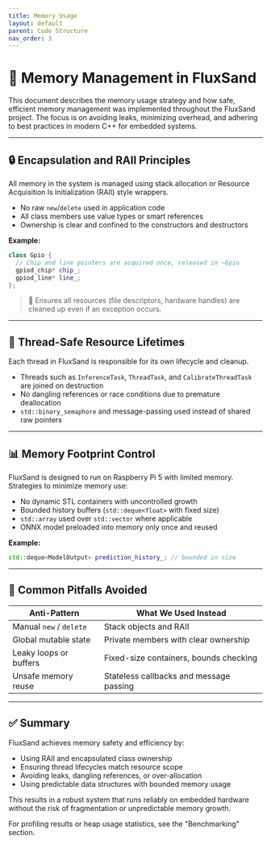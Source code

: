 ```yaml
---
title: Memory Usage
layout: default
parent: Code Structure
nav_order: 3
---
```


# 🧠 Memory Management in FluxSand

This document describes the memory usage strategy and how safe, efficient memory management was implemented throughout the FluxSand project. The focus is on avoiding leaks, minimizing overhead, and adhering to best practices in modern C++ for embedded systems.

---

## 🔒 Encapsulation and RAII Principles

All memory in the system is managed using stack allocation or Resource Acquisition Is Initialization (RAII) style wrappers.

- No raw `new`/`delete` used in application code
- All class members use value types or smart references
- Ownership is clear and confined to the constructors and destructors

**Example:**
```cpp
class Gpio {
  // Chip and line pointers are acquired once, released in ~Gpio
  gpiod_chip* chip_;
  gpiod_line* line_;
};
```

> 🧼 Ensures all resources (file descriptors, hardware handles) are cleaned up even if an exception occurs.

---

## 🧵 Thread-Safe Resource Lifetimes

Each thread in FluxSand is responsible for its own lifecycle and cleanup.

- Threads such as `InferenceTask`, `ThreadTask`, and `CalibrateThreadTask` are joined on destruction
- No dangling references or race conditions due to premature deallocation
- `std::binary_semaphore` and message-passing used instead of shared raw pointers

---

## 📊 Memory Footprint Control

FluxSand is designed to run on Raspberry Pi 5 with limited memory. Strategies to minimize memory use:

- No dynamic STL containers with uncontrolled growth
- Bounded history buffers (`std::deque<float>` with fixed size)
- `std::array` used over `std::vector` where applicable
- ONNX model preloaded into memory only once and reused

**Example:**
```cpp
std::deque<ModelOutput> prediction_history_; // bounded in size
```

---

## 🚫 Common Pitfalls Avoided

| Anti-Pattern            | What We Used Instead                    |
| ----------------------- | --------------------------------------- |
| Manual `new` / `delete` | Stack objects and RAII                  |
| Global mutable state    | Private members with clear ownership    |
| Leaky loops or buffers  | Fixed-size containers, bounds checking  |
| Unsafe memory reuse     | Stateless callbacks and message passing |

---

## ✅ Summary

FluxSand achieves memory safety and efficiency by:

- Using RAII and encapsulated class ownership
- Ensuring thread lifecycles match resource scope
- Avoiding leaks, dangling references, or over-allocation
- Using predictable data structures with bounded memory usage

This results in a robust system that runs reliably on embedded hardware without the risk of fragmentation or unpredictable memory growth.

For profiling results or heap usage statistics, see the "Benchmarking" section.

